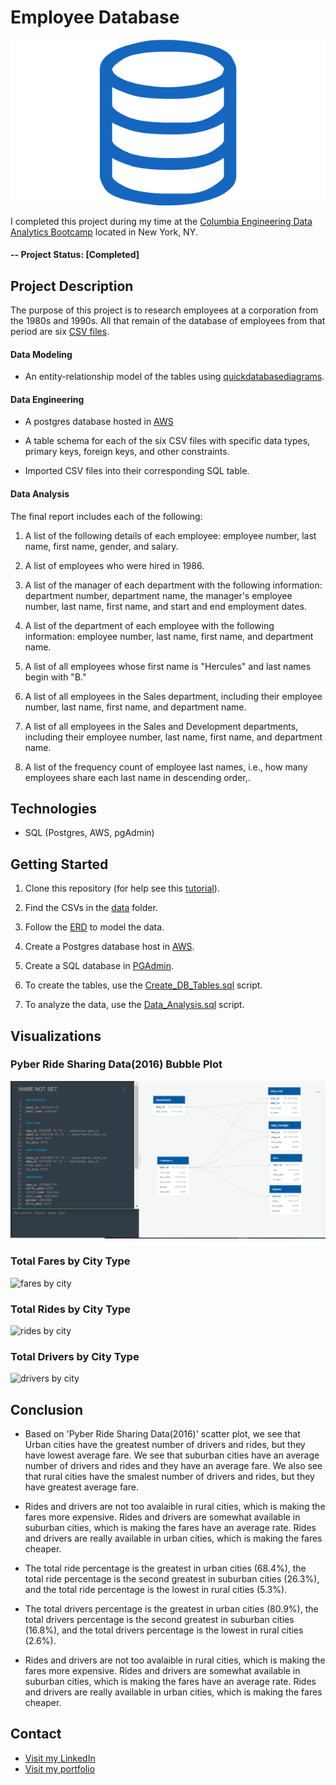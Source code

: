 # Employee Database

![sql.png](sql.png)

I completed this project during my time at the [Columbia Engineering Data Analytics Bootcamp](https://bootcamp.cvn.columbia.edu/data/nyc/landing/?s=Google-Brand&pkw=%2Bdata%20%2Banalytics%20%2Bcolumbia&pcrid=392444639754&pmt=b&utm_source=google&utm_medium=cpc&utm_campaign=%5BS%5D_GRD_Data_Brand_ALL_NYC_BMM_New&utm_term=%2Bdata%20%2Banalytics%20%2Bcolumbia&utm_content=392444639754&s=google&k=%2Bdata%20%2Banalytics%20%2Bcolumbia&gclid=Cj0KCQiA2b7uBRDsARIsAEE9XpFH-2wU0-_7jtxCV_PCkGBR0prlyKtvpF2-nAWU1tO4oYci5h1QStsaAsg5EALw_wcB&gclsrc=aw.ds) located in New York, NY.


#### -- Project Status: [Completed]


## Project Description

The purpose of this project is to research employees at a corporation from the 1980s and 1990s. All that remain of the database of employees from that period are six [CSV files](https://github.com/CarolineDelva/EmployeeDatabase-SQL-AWS-Project/tree/master/data).


#### Data Modeling

- An entity-relationship model of the tables using [quickdatabasediagrams](http://www.quickdatabasediagrams.com).

#### Data Engineering

- A postgres database hosted in [AWS](https://aws.amazon.com/)

- A table schema for each of the six CSV files with specific data types, primary keys, foreign keys, and other constraints.

- Imported CSV files into their corresponding SQL table.

#### Data Analysis

The final report includes each of the following:

1. A list of the following details of each employee: employee number, last name, first name, gender, and salary.

2. A list of employees who were hired in 1986.

3. A list of the manager of each department with the following information: department number, department name, the manager's employee number, last name, first name, and start and end employment dates.

4. A list of the department of each employee with the following information: employee number, last name, first name, and department name.

5. A list of all employees whose first name is "Hercules" and last names begin with "B."

6. A list of all employees in the Sales department, including their employee number, last name, first name, and department name.

7. A list of all employees in the Sales and Development departments, including their employee number, last name, first name, and department name.

8. A list of the frequency count of employee last names, i.e., how many employees share each last name in descending order,.



## Technologies
* SQL (Postgres, AWS, pgAdmin)


## Getting Started

1. Clone this repository (for help see this [tutorial](https://help.github.com/articles/cloning-a-repository/)).
2. Find the CSVs in the [data](https://github.com/CarolineDelva/EmployeeDatabase-SQL-AWS-Project/tree/master/data) folder.

3. Follow the [ERD](https://github.com/CarolineDelva/EmployeeDatabase-SQL-AWS-Project/blob/master/Quick%20Database%20Diagram.PNG) to model the data.
4. Create a Postgres database host in [AWS](https://aws.amazon.com/).
5. Create a SQL database in [PGAdmin](https://www.pgadmin.org/).
4. To create the tables, use the [Create_DB_Tables.sql](https://github.com/CarolineDelva/EmployeeDatabase-SQL-AWS-Project/blob/master/Create_DB_Tables.sql) script.

5. To analyze the data, use the [Data_Analysis.sql](https://github.com/CarolineDelva/EmployeeDatabase-SQL-AWS-Project/blob/master/Data_Analysis.sql) script.


## Visualizations

### Pyber Ride Sharing Data(2016) Bubble Plot 


![Bubble plot](QuickDatabaseDiagram.PNG)


### Total Fares by City Type

![fares by city](ImagesPyber/totalfaresbycity.PNG)

### Total Rides by City Type
![rides by city](ImagesPyber/totalridesbytype.PNG)



### Total Drivers by City Type

![drivers by city](ImagesPyber/TotalDriversbyCityType.PNG)

## Conclusion
-  Based on 'Pyber Ride Sharing Data(2016)' scatter plot, we see that Urban cities have the greatest number of drivers and rides, but they have lowest average fare. We see that suburban cities have an average number of drivers and rides and they have an average fare. We also see that rural cities have the smalest number of drivers and rides, but they have greatest average fare.

- Rides and drivers are not too avalaible in rural cities, which is making the fares more expensive. Rides and drivers are somewhat available in suburban cities, which is making the fares have an average rate. Rides and drivers are really available in urban cities, which is making the fares cheaper.

- The total ride percentage is the greatest in urban cities (68.4%), the total ride percentage is the second greatest in suburban cities (26.3%), and the total ride percentage is the lowest in rural cities (5.3%).

- The total drivers percentage is the greatest in urban cities (80.9%), the total drivers percentage is the second greatest in suburban cities (16.8%), and the total drivers percentage is the lowest in rural cities (2.6%). 

- Rides and drivers are not too avalaible in rural cities, which is making the fares more expensive. Rides and drivers are somewhat available in suburban cities, which is making the fares have an average rate. Rides and drivers are really available in urban cities, which is making the fares cheaper.

## Contact
* [Visit my LinkedIn](https://www.linkedin.com/in/caroline-delva-5184a172/) 
* [Visit my portfolio](https://carolinedelva.github.io/CarolineDelvaPortfolio/) 
